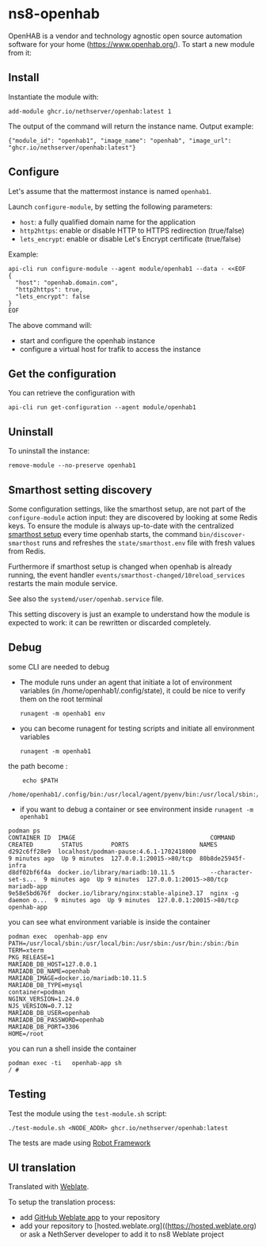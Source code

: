 # ns8-openhab

OpenHAB is a vendor and technology agnostic open source automation software for your home (https://www.openhab.org/).
To start a new module from it:



## Install

Instantiate the module with:

    add-module ghcr.io/nethserver/openhab:latest 1

The output of the command will return the instance name.
Output example:

    {"module_id": "openhab1", "image_name": "openhab", "image_url": "ghcr.io/nethserver/openhab:latest"}

## Configure

Let's assume that the mattermost instance is named `openhab1`.

Launch `configure-module`, by setting the following parameters:
- `host`: a fully qualified domain name for the application
- `http2https`: enable or disable HTTP to HTTPS redirection (true/false)
- `lets_encrypt`: enable or disable Let's Encrypt certificate (true/false)


Example:

```
api-cli run configure-module --agent module/openhab1 --data - <<EOF
{
  "host": "openhab.domain.com",
  "http2https": true,
  "lets_encrypt": false
}
EOF
```

The above command will:
- start and configure the openhab instance
- configure a virtual host for trafik to access the instance

## Get the configuration
You can retrieve the configuration with

```
api-cli run get-configuration --agent module/openhab1
```

## Uninstall

To uninstall the instance:

    remove-module --no-preserve openhab1

## Smarthost setting discovery

Some configuration settings, like the smarthost setup, are not part of the
`configure-module` action input: they are discovered by looking at some
Redis keys.  To ensure the module is always up-to-date with the
centralized [smarthost
setup](https://nethserver.github.io/ns8-core/core/smarthost/) every time
openhab starts, the command `bin/discover-smarthost` runs and refreshes
the `state/smarthost.env` file with fresh values from Redis.

Furthermore if smarthost setup is changed when openhab is already
running, the event handler `events/smarthost-changed/10reload_services`
restarts the main module service.

See also the `systemd/user/openhab.service` file.

This setting discovery is just an example to understand how the module is
expected to work: it can be rewritten or discarded completely.

## Debug

some CLI are needed to debug

- The module runs under an agent that initiate a lot of environment variables (in /home/openhab1/.config/state), it could be nice to verify them
on the root terminal

    `runagent -m openhab1 env`

- you can become runagent for testing scripts and initiate all environment variables
  
    `runagent -m openhab1`

 the path become : 
```
    echo $PATH
    /home/openhab1/.config/bin:/usr/local/agent/pyenv/bin:/usr/local/sbin:/usr/local/bin:/usr/sbin:/usr/bin:/usr/
```

- if you want to debug a container or see environment inside
 `runagent -m openhab1`
 ```
podman ps
CONTAINER ID  IMAGE                                      COMMAND               CREATED        STATUS        PORTS                    NAMES
d292c6ff28e9  localhost/podman-pause:4.6.1-1702418000                          9 minutes ago  Up 9 minutes  127.0.0.1:20015->80/tcp  80b8de25945f-infra
d8df02bf6f4a  docker.io/library/mariadb:10.11.5          --character-set-s...  9 minutes ago  Up 9 minutes  127.0.0.1:20015->80/tcp  mariadb-app
9e58e5bd676f  docker.io/library/nginx:stable-alpine3.17  nginx -g daemon o...  9 minutes ago  Up 9 minutes  127.0.0.1:20015->80/tcp  openhab-app
```

you can see what environment variable is inside the container
```
podman exec  openhab-app env
PATH=/usr/local/sbin:/usr/local/bin:/usr/sbin:/usr/bin:/sbin:/bin
TERM=xterm
PKG_RELEASE=1
MARIADB_DB_HOST=127.0.0.1
MARIADB_DB_NAME=openhab
MARIADB_IMAGE=docker.io/mariadb:10.11.5
MARIADB_DB_TYPE=mysql
container=podman
NGINX_VERSION=1.24.0
NJS_VERSION=0.7.12
MARIADB_DB_USER=openhab
MARIADB_DB_PASSWORD=openhab
MARIADB_DB_PORT=3306
HOME=/root
```

you can run a shell inside the container

```
podman exec -ti   openhab-app sh
/ # 
```
## Testing

Test the module using the `test-module.sh` script:


    ./test-module.sh <NODE_ADDR> ghcr.io/nethserver/openhab:latest

The tests are made using [Robot Framework](https://robotframework.org/)

## UI translation

Translated with [Weblate](https://hosted.weblate.org/projects/ns8/).

To setup the translation process:

- add [GitHub Weblate app](https://docs.weblate.org/en/latest/admin/continuous.html#github-setup) to your repository
- add your repository to [hosted.weblate.org]((https://hosted.weblate.org) or ask a NethServer developer to add it to ns8 Weblate project
